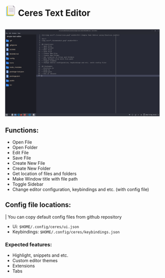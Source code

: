 <h1><img src="./icons/icon.png" width=35/> Ceres Text Editor</h1>

<br/>
<img src="./screen.png" width=500/>

## Functions: 
* Open File
* Open Folder
* Edit File
* Save File
* Create New File
* Create New Folder
* Get location of files and folders
* Make Window title with file path
* Toggle Sidebar
* Change editor configuration, keybindings and etc. (with config file)

## Config file locations:
| You can copy default config files from github repository
* Ui: `$HOME/.config/ceres/ui.json`
* Keybindings: `$HOME/.config/ceres/keybindings.json`

### Expected features:
* Highlight, snippets and etc.
* Custom editor themes
* Extensions
* Tabs
